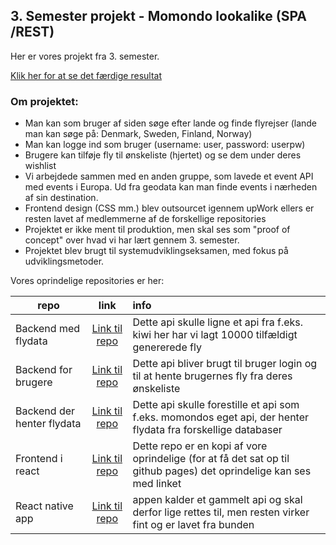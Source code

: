 ## 3. Semester projekt - Momondo lookalike (SPA /REST)

Her er vores projekt fra 3. semester.

[Klik her for at se det færdige resultat](https://rasmuslynge.github.io/deploy_Flight/)



### Om projektet:

- Man kan som bruger af siden søge efter lande og finde flyrejser (lande man kan søge på: Denmark, Sweden, Finland, Norway)
- Man kan logge ind som bruger (username: user, password: userpw)
- Brugere kan tilføje fly til ønskeliste (hjertet) og se dem under deres wishlist 
- Vi arbejdede sammen med en anden gruppe, som lavede et event API med events i Europa. Ud fra geodata kan man finde events i nærheden af sin destination.
- Frontend design (CSS mm.) blev outsourcet igennem upWork ellers er resten lavet af medlemmerne af de forskellige repositories  
- Projektet er ikke ment til produktion, men skal ses som "proof of concept" over hvad vi har lært gennem 3. semester.
- Projektet blev brugt til systemudviklingseksamen, med fokus på udviklingsmetoder.

Vores oprindelige repositories er her: 

| repo | link | info |
| ------------- |:-------------:|:--------|
| Backend med flydata | [Link til repo](https://github.com/Magmose/CA3Flights)  | Dette api skulle ligne et api fra f.eks. kiwi her har vi lagt 10000 tilfældigt genererede fly |
| Backend for brugere| [Link til repo](https://github.com/RasmusLynge/examPrep/) | Dette api bliver brugt til bruger login og til at hente brugernes fly fra deres ønskeliste | 
| Backend der henter flydata | [Link til repo](https://github.com/Magmose/CA3)      | Dette api skulle forestille et api som f.eks. momondos eget api, der henter flydata fra forskellige databaser |
| Frontend i react | [Link til repo](https://github.com/RasmusLynge/flightfront)    | Dette repo er en kopi af vore oprindelige (for at få det sat op til github pages) det oprindelige kan ses med linket |
| React native app | [Link til repo](https://github.com/RasmusLynge/flightApp) | appen kalder et gammelt api og skal derfor lige rettes til, men resten virker fint og er lavet fra bunden |  
